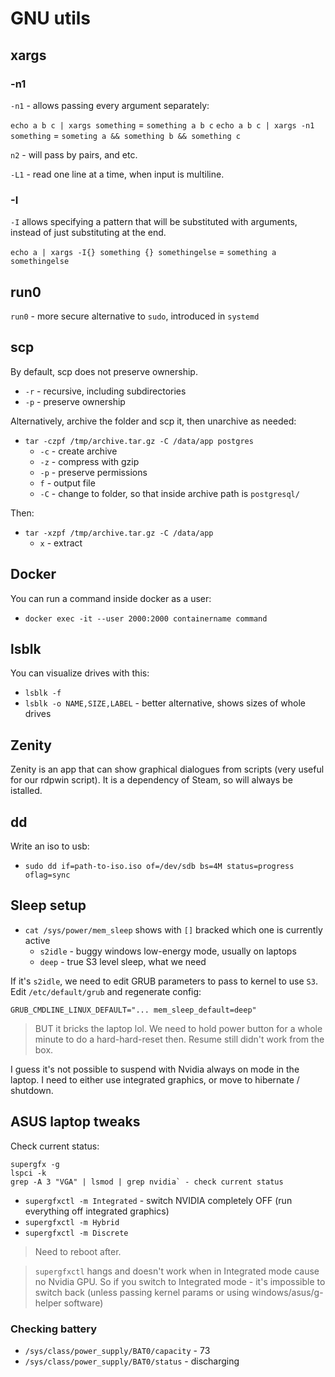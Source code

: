 # GNU utils

## xargs

### -n1

`-n1` - allows passing every argument separately:

`echo a b c | xargs something` = `something a b c`
`echo a b c | xargs -n1 something` = `someting a && something b && something c`

`n2` - will pass by pairs, and etc.

`-L1` - read one line at a time, when input is multiline.

### -I

`-I` allows specifying a pattern that will be substituted with arguments, instead of just substituting at the end.

`echo a | xargs -I{} something {} somethingelse` = `something a somethingelse`

## run0

`run0` - more secure alternative to `sudo`, introduced in `systemd`

## scp

By default, scp does not preserve ownership.

- `-r` - recursive, including subdirectories
- `-p` - preserve ownership

Alternatively, archive the folder and scp it, then unarchive as needed:

- `tar -czpf /tmp/archive.tar.gz -C /data/app postgres`
  - `-c` - create archive
  - `-z` - compress with gzip
  - `-p` - preserve permissions
  - `f` - output file
  - `-C` - change to folder, so that inside archive path is `postgresql/`

Then:

- `tar -xzpf /tmp/archive.tar.gz -C /data/app`
  - `x` - extract

## Docker

You can run a command inside docker as a user:

- `docker exec -it --user 2000:2000 containername command`

## lsblk

You can visualize drives with this:

- `lsblk -f`
- `lsblk -o NAME,SIZE,LABEL` - better alternative, shows sizes of whole drives

## Zenity

Zenity is an app that can show graphical dialogues from scripts (very useful for our rdpwin script). It is a dependency of Steam, so will always be istalled.

## dd

Write an iso to usb:

- `sudo dd if=path-to-iso.iso of=/dev/sdb bs=4M status=progress oflag=sync`

## Sleep setup

- `cat /sys/power/mem_sleep` shows with `[]` bracked which one is currently active
  - `s2idle` - buggy windows low-energy mode, usually on laptops
  - `deep` - true S3 level sleep, what we need

If it's `s2idle`, we need to edit GRUB parameters to pass to kernel to use `S3`. Edit `/etc/default/grub` and regenerate config:

```
GRUB_CMDLINE_LINUX_DEFAULT="... mem_sleep_default=deep"
```

> BUT it bricks the laptop lol. We need to hold power button for a whole minute to do a hard-hard-reset then. Resume still didn't work from the box.

I guess it's not possible to suspend with Nvidia always on mode in the laptop. I need to either use integrated graphics, or move to hibernate / shutdown.

## ASUS laptop tweaks

Check current status:

```
supergfx -g
lspci -k
grep -A 3 "VGA" | lsmod | grep nvidia` - check current status
```

- `supergfxctl -m Integrated` - switch NVIDIA completely OFF (run everything off integrated graphics)
- `supergfxctl -m Hybrid`
- `supergfxctl -m Discrete`

> Need to reboot after.

> `supergfxctl` hangs and doesn't work when in Integrated mode cause no Nvidia GPU. So if you switch to Integrated mode - it's impossible to switch back (unless passing kernel params or using windows/asus/g-helper software)

### Checking battery

- `/sys/class/power_supply/BAT0/capacity` - 73
- `/sys/class/power_supply/BAT0/status` - discharging
